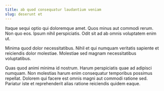 ```yaml
---
title: ab quod consequatur laudantium veniam
slug: deserunt et
---
```


Itaque sequi optio qui doloremque amet. Quos minus aut commodi rerum. Non quo eos. Ipsum nihil perspiciatis. Odit sit ad ab omnis voluptatem enim ut.

Minima quod dolor necessitatibus. Nihil et qui numquam veritatis sapiente et reiciendis dolor molestiae. Molestiae sed magnam necessitatibus voluptatibus.

Quas quod animi minima id nostrum. Harum perspiciatis quae ad adipisci numquam. Non molestias harum enim consequatur temporibus possimus repellat. Dolorem qui facere est omnis magni aut commodi ratione sed. Pariatur iste et reprehenderit alias ratione reiciendis quidem eaque.
